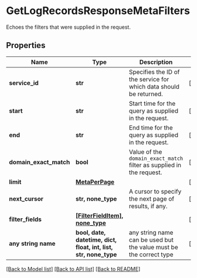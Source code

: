 # GetLogRecordsResponseMetaFilters

Echoes the filters that were supplied in the request.

## Properties
Name | Type | Description | Notes
------------ | ------------- | ------------- | -------------
**service_id** | **str** | Specifies the ID of the service for which data should be returned. | [optional] 
**start** | **str** | Start time for the query as supplied in the request. | [optional] 
**end** | **str** | End time for the query as supplied in the request. | [optional] 
**domain_exact_match** | **bool** | Value of the `domain_exact_match` filter as supplied in the request. | [optional] 
**limit** | [**MetaPerPage**](MetaPerPage.md) |  | [optional] 
**next_cursor** | **str, none_type** | A cursor to specify the next page of results, if any. | [optional] 
**filter_fields** | [**[FilterFieldItem], none_type**](FilterFieldItem.md) |  | [optional] 
**any string name** | **bool, date, datetime, dict, float, int, list, str, none_type** | any string name can be used but the value must be the correct type | [optional]

[[Back to Model list]](../README.md#documentation-for-models) [[Back to API list]](../README.md#documentation-for-api-endpoints) [[Back to README]](../README.md)


